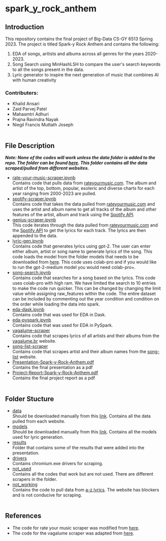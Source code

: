 # spark_y_rock_anthem

## Introduction

This repository contains the final project of Big-Data CS-GY 6513 Spring 2023. The project is titled Spark-y Rock Anthem and contains the following:
1) EDA of songs, aritists and albums across all genres for the years 2020-2023.
2) Song Search using MinHashLSH to compare the user's search keywords to all the songs present in the data.
3) Lyric generator to inspire the next generation of music that combines AI with human creativity

### Contributers:
- Khalid Ansari
- Zaid Parvej Patel
- Mahasmtri Adhuri
- Prajna Ravindra Nayak
- Niegil Francis Muttath Joseph<br><br>

## File Description

***Note: None of the codes will work unless the data folder is added to the repo. The folder can be found [here](https://drive.google.com/drive/folders/102J24s4C4UbUdeNW8NzfLwEh_J611ZG8?usp=share_link). This folder contains all the data scraped/pulled from different websites.***
- [rate-your-music-scraper.ipynb](rate-your-music-scraper.ipynb) <br>
Contains code that pulls data from [rateyourmusic.com](https://rateyourmusic.com/). The album and artist of the top, bottom, popular, esoteric and diverse charts for each year ranging from 2000-2023 are pulled.
- [spotify-scraper.ipynb](spotify-scraper.ipynb) <br>
Contains code that takes the data pulled from [rateyourmusic.com](https://rateyourmusic.com/) and uses the artist and album name to get all tracks of the album and other features of the artist, album and track using the [Spotify API](https://developer.spotify.com/documentation/web-api).
- [genius-scraper.ipynb](genius-scraper.ipynb) <br>
This code iterates through the data pulled from [rateyourmusic.com](https://rateyourmusic.com/) and the [Spotify API](https://developer.spotify.com/documentation/web-api) to get the lyrics for each track. The lyrics are then appended to the data.
- [lyric-gen.ipynb](lyric-gen.ipynb) <br>
Contains code that generates lyrics using gpt-2. The user can enter either album, artist or song name to generate lyrics of the song. This code loads the model from the folder models that needs to be downloaded from [here](https://drive.google.com/drive/folders/1_Xmrl37ft80cT5gZb2MTrwLuWE1DXgnO?usp=sharing). This code uses colab-pro and if you would like to run the gpt-2-medium model you would need colab-pro+.
- [song-search.ipynb](song-search.ipynb) <br>
Contains code that searches for a song based on the lyrics. This code uses colab-pro with high ram. We have limited the search to 10 entries to make the code run quicker. This can be changed by changing the limit value while assigning raw_features within the code. The entire dataset can be included by commenting out the year condition and condition on the order while loading the data into spark.
- [eda-dask.ipynb](eda-dask.ipynb) <br>
Contains code that was used for EDA in Dask.
- [eda-pyspark.ipynb](eda-pyspark.ipynb) <br>
Contains code that was used for EDA in PySpark.
- [vagalume-scraper](vagalume-scraper.ipynb) <br>
Contains code that scrapes lyrics of all artists and their albums from the [vagalume.br](https://www.vagalume.com.br/) website.
- [song-list-scraper](song-list-scraper.ipynb) <br>
Contains code that scrapes artist and their album names from the [song-list](https://www.song-list.net/) website.
- [Presentation-Spark-y-Rock-Anthem.pdf](Presentation-Spark-y-Rock-Anthem.pdf) <br>
Contains the final presentation as a pdf
- [Project-Report-Spark-y-Rock-Anthem.pdf](Project-Report-Spark-y-Rock-Anthem.pdf) <br>
Contains the final project report as a pdf <br><br>

## Folder Stucture

- [data](data/) <br>
 Should be downloaded manually from this [link](https://drive.google.com/drive/folders/102J24s4C4UbUdeNW8NzfLwEh_J611ZG8?usp=share_link). Contains all the data pulled from each website.
- [models](models/) <br>
Should be downloaded manually from this [link](https://drive.google.com/drive/folders/1_Xmrl37ft80cT5gZb2MTrwLuWE1DXgnO?usp=sharing). Contains all the models used for lyric generation.
- [results](results/) <br>
Folder that contains some of the results that were added into the presentation.
- [drivers](drivers/) <br>
Contains chromium.exe drivers for scraping.
- [not_used](not_used/) <br>
Contains all the codes that work but are not used. There are different scrapers in the folder.
- [not_working](not_working/) <br>
Contains the code to pull data from [a-z lyrics](https://www.azlyrics.com/). The website has blockers and is not conducive for scraping.<br><br>

## References
- The code for rate your music scraper was modified from [here](https://github.com/MichaelAlexanderBryant/rate-your-music-scraper).
- The code for the vagalume scraper was adapted from [here](https://aneisse.com/post/20190210-music-data-scraping/20190210-music-data-scraping/).